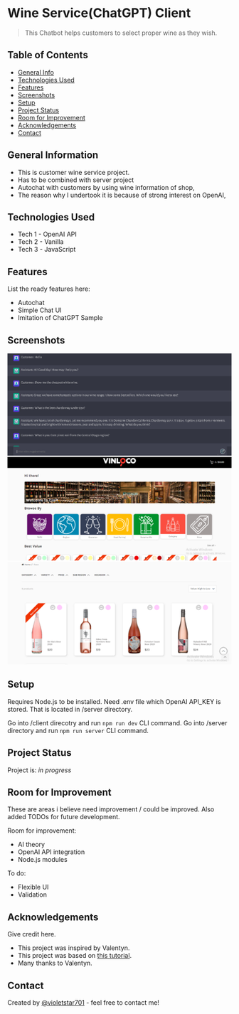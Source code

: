 # Wine Service(ChatGPT) Client

> This Chatbot helps customers to select proper wine as they wish.

## Table of Contents

- [General Info](#general-information)
- [Technologies Used](#technologies-used)
- [Features](#features)
- [Screenshots](#screenshots)
- [Setup](#setup)
- [Project Status](#project-status)
- [Room for Improvement](#room-for-improvement)
- [Acknowledgements](#acknowledgements)
- [Contact](#contact)

## General Information

- This is customer wine service project.
- Has to be combined with server project
- Autochat with customers by using wine information of shop,
- The reason why I undertook it is because of strong interest on OpenAI,

## Technologies Used

- Tech 1 - OpenAI API
- Tech 2 - Vanilla
- Tech 3 - JavaScript

## Features

List the ready features here:

- Autochat
- Simple Chat UI
- Imitation of ChatGPT Sample

## Screenshots

![Chat screenshot](./img/screenshot-1.png)
![Wineinfo screenshot](./img/screenshot-2.png)
![Finetuning screenshot](./img/screenshot-3.png)

<!-- If you have screenshots you'd like to share, include them here. -->

## Setup

Requires Node.js to be installed.
Need .env file which OpenAI API_KEY is stored. That is located in /server directory.

Go into /client direcotry and run `npm run dev` CLI command.
Go into /server directory and run `npm run server` CLI command.

## Project Status

Project is: _in progress_

## Room for Improvement

These are areas i believe need improvement / could be improved. Also added TODOs for future development.

Room for improvement:

- AI theory
- OpenAI API integration
- Node.js modules

To do:

- Flexible UI
- Validation

## Acknowledgements

Give credit here.

- This project was inspired by Valentyn.
- This project was based on [this tutorial](https://platform.openai.com/docs/).
- Many thanks to Valentyn.

## Contact

Created by [@violetstar701](https://) - feel free to contact me!
